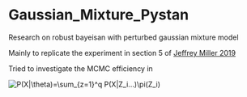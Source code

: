# Gaussian_Mixture_Pystan
Research on robust bayeisan with perturbed gaussian mixture model


Mainly to replicate the experiment in section 5 of [Jeffrey Miller 2019](https://www.tandfonline.com/doi/abs/10.1080/01621459.2018.1469995#:~:text=The%20standard%20approach%20to%20Bayesian,outcome%20of%20a%20Bayesian%20procedure.)


Tried to investigate the MCMC efficiency in 

<img src="https://latex.codecogs.com/svg.latex?P(X|\theta)=\sum_{z=1}^q&space;P(X|Z_i...)\pi(Z_i)" title="P(X|\theta)=\sum_{z=1}^q P(X|Z_i...)\pi(Z_i)" />
